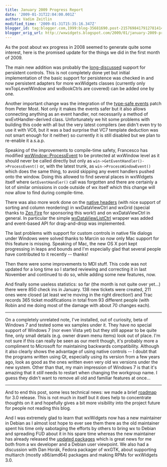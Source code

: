 ```yaml
---
title: January 2009 Progress Report
date: '2009-01-31T22:04:00.001Z'
author: Vadim Zeitlin
modified_time: '2009-01-31T15:35:16.347Z'
blogger_id: tag:blogger.com,1999:blog-35681690.post-2157698417912781414
blogger_orig_url: http://wxwidgets.blogspot.com/2009/01/january-2009-progress-report.html
---
```


As the post about wx progress in 2008 seemed to generate quite some interest,
here is the promised update for the things we did in the first month of 2009.

The main new addition was probably the [long-discussed] support for persistent
controls. This is not completely done yet but initial implementation of the
basic support for persistence was checked in and now persistent adapters for
more wxWidgets classes (currently only wxTopLevelWindow and wxBookCtrls are
covered) can be added one by one.

[long-discussed]: http://thread.gmane.org/gmane.comp.lib.wxwidgets.devel/108204

Another important change was the integration of the [type-safe events] patch
from Peter Most. Not only it makes the events safer but it also allows
connecting anything as an event handler, not necessarily a method of
wxEvtHandler-derived class. Unfortunately we hit some problems with building
this code with all but the very latest compilers (we didn't even try to use it
with VC6, but it was a bad surprise that VC7 template deduction was not smart
enough for it neither) so currently it is still disabled but we plan to
re-enable it a.s.a.p.

[type-safe events]: https://trac.wxwidgets.org/ticket/10000

Speaking of the improvements to compile-time safety, Francesco has modified
[wxWindow::ProcessEvent] to be protected at wxWindow level as it should never be
called directly but only as `win->GetEventHandler()->ProcessEvent()` or, with the
latest trunk, as `win->ProcessWindowEvent()` which does the same thing, to avoid
skipping any event handlers pushed onto the window. Doing this allowed to find
several places in wxWidgets itself where `GetEventHandler()` call was forgotten
and there are certainly a lot of similar omissions in code outside of wx itself
which this change will now allow to find during compile-time.

[wxWindow::ProcessEvent]: http://docs.wxwidgets.org/trunk/classwx_window.html#5ebdbd87c28644149a07f1742996df96

There was also more work done on the [native headers] (with nice support of
sorting and column reordering) in wxDataViewCtrl and wxGrid (special thanks to
[Zen Fire] for sponsoring this work!) and on wxDataViewCtrl in general. In
particular the simple [wxDataViewListCtrl] wrapper was added and event-based API
for drag-and-drop was implemented.

[native headers]: http://docs.wxwidgets.org/trunk/classwx_header_ctrl.html
[Zen Fire]: http://www.zen-fire.com/
[wxDataViewListCtrl]: http://docs.wxwidgets.org/trunk/classwx_data_view_list_ctrl.html

The last problems with support for custom controls in native file dialogs under
Windows were solved thanks to Marcin so now only Mac support for this feature is
missing. Speaking of Mac, the new OS X port kept progressing in leaps and bounds
and I'm especially glad that several people have contributed to it recently --
thanks!

Then there were some improvements to MDI stuff. This code was not updated for a
long time so I started reviewing and correcting it in last November and
continued to do so, while adding some new features, now.

And finally some useless statistics: so far (the month is not quite over yet...)
there were 850 check ins in January. 138 new tickets were created, 211 ones were
closed (at least we're moving in the right direction!) and Trac records 365
ticket modifications in total from 93 different people (with Robin and me doing
most of the damage with about 70 changes each).

---

On a completely unrelated note, I've installed, out of curiosity, beta of
Windows 7 and tested some wx samples under it. They have no special support of
Windows 7 (nor even Vista yet) but they still appear to be quite fine, only
small details (e.g. owner drawn menu items) look out of place. I'm not sure if
this can really be seen as our merit though, it's probably more a compliment to
Microsoft for maintaining backwards compatibility. Although it also clearly
shows the advantage of using native controls -- I doubt that the programs
written using Qt, especially using its version from a few years ago, look as
good as the ones written even very old wx versions under the new system. Other
than that, my main impression of Windows 7 is that it's amazing that it _still_
needs to restart when changing the workgroup name. I guess they didn't want to
remove all old and familiar features at once...

---

And to end this post, some less technical news: we made a brief [roadmap] for
3.0 release. This is not much in itself but it does help to concentrate thoughts
on it and hopefully gives a bit more visibility into the project future for
people not reading this blog.

And I was extremely glad to learn that wxWidgets now has a new maintainer in
Debian as I almost lost hope to ever see them there as the old maintainer spent
his time only sabotaging the efforts by others to bring wx to Debian and
spreading FUD about it in his spare time whereas the new maintainer has already
released the [updated packages] which is great news for me both from a wx
developer and a Debian user viewpoint. We also had a discussion with Dan Horák,
Fedora packager of wxGTK, about supporting multiarch (mostly x86/amd64) packages
and making RPMs for wxWidgets 3.0.

[roadmap]: https://trac.wxwidgets.org/wiki/Roadmap
[updated packages]: http://packages.debian.org/lenny/libwxgtk2.8-0
